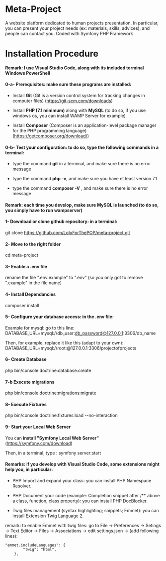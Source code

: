 # Meta-Project
A website platform dedicated to human projects presentation. In particular, you can present your project needs (ex: materials, skills, advices), and people can contact you. Coded with Symfony PHP Framework

# Installation Procedure 

#### Remark: I use Visual Studio Code, along with its included terminal Windows PowerShell

#### 0-a- Prerequisites: make sure these programs are installed:

* Install **Git** (Git is a version control system for tracking changes in computer files) (https://git-scm.com/downloads)

* Install **PHP (7.1 minimum)** along with **MySQL**  (to do so, if you use windows os, you can install WAMP Server for example)

* Install **Composer** (Composer is an application-level package manager for the PHP programming language) (https://getcomposer.org/download/)


#### 0-b- Test your configuration: to do so, type the following commands in a terminal:

* type the command **git** in a terminal, and make sure there is no error message

* type the command **php -v**, and make sure you have et least version 7.1 

* type the command **composer -V** , and make sure there is no error message

#### Remark: each time you develop, make sure MySQL is launched (to do so, you simply have to run wampserver)
	
#### 1- Download or clone github repository: in a terminal:
git clone https://github.com/LoloForThePOP/meta-project.git

#### 2- Move to the right folder
cd meta-project

#### 3- Enable a .env file
rename the file ".env.example" to ".env" (so you only got to remove ".example" in the file name)

#### 4- Install Dependancies
composer install

#### 5- Configure your database access: in the .env file:
Example for mysql: go to this line: DATABASE_URL=mysql://db_user:db_password@127.0.0.1:3306/db_name

Then, for example, replace it like this (adapt to your own): DATABASE_URL=mysql://root:@127.0.0.1:3306/projectofprojects

#### 6- Create Database
php bin/console doctrine:database:create

#### 7-b Execute migrations
php bin/console doctrine:migrations:migrate

#### 8- Execute Fixtures
php bin/console doctrine:fixtures:load --no-interaction

#### 9- Start your Local Web Server

You can **install "Symfony Local Web Server"** (https://symfony.com/download)

Then, in a terminal, type : symfony server:start

#### Remarks: if you develop with Visual Studio Code, some extensions might help you, in particular:

* PHP Import and expand your class: you can install PHP Namespace Resolver.

* PHP Document your code (example: Completion snippet after /** above a class, function, class property): you can install PHP DocBlocker.

* Twig files management (syntax highlighting; snippets; Emmet): you can install Extension Twig Language 2.

remark: to enable Emmet with twig files: go to File -> Preferences -> Setings -> Text Editor -> Files -> Associations -> edit settings.json -> (add following lines):

```
"emmet.includeLanguages": {
        "twig": "html",
    },
```


